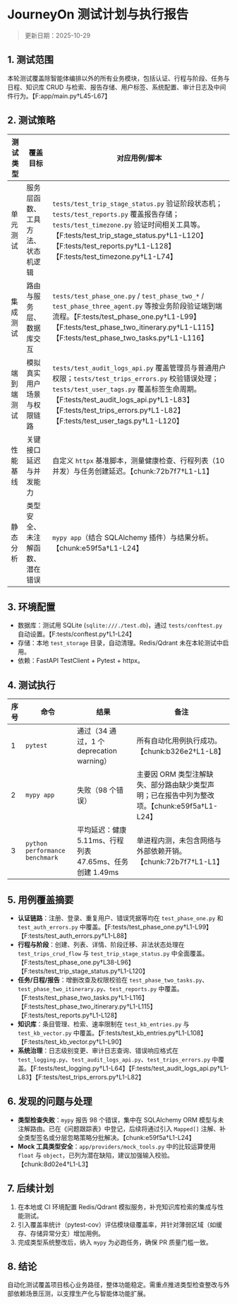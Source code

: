 # JourneyOn 测试计划与执行报告

> 更新日期：2025-10-29

## 1. 测试范围
本轮测试覆盖除智能体编排以外的所有业务模块，包括认证、行程与阶段、任务与日程、知识库 CRUD 与检索、报告存储、用户标签、系统配置、审计日志及中间件行为。【F:app/main.py†L45-L67】

## 2. 测试策略
| 测试类型 | 覆盖目标 | 对应用例/脚本 |
| --- | --- | --- |
| 单元测试 | 服务层函数、工具方法、状态机逻辑 | `tests/test_trip_stage_status.py` 验证阶段状态机；`tests/test_reports.py` 覆盖报告存储；`tests/test_timezone.py` 验证时间相关工具等。【F:tests/test_trip_stage_status.py†L1-L120】【F:tests/test_reports.py†L1-L128】【F:tests/test_timezone.py†L1-L74】 |
| 集成测试 | 路由与服务层、数据库交互 | `tests/test_phase_one.py` / `test_phase_two_*` / `test_phase_three_agent.py` 等按业务阶段验证端到端流程。【F:tests/test_phase_one.py†L1-L99】【F:tests/test_phase_two_itinerary.py†L1-L115】【F:tests/test_phase_two_tasks.py†L1-L116】 |
| 端到端测试 | 模拟真实用户场景与权限链路 | `tests/test_audit_logs_api.py` 覆盖管理员与普通用户权限；`tests/test_trips_errors.py` 校验错误处理；`tests/test_user_tags.py` 覆盖标签生命周期。【F:tests/test_audit_logs_api.py†L1-L83】【F:tests/test_trips_errors.py†L1-L82】【F:tests/test_user_tags.py†L1-L120】 |
| 性能基线 | 关键接口延迟与并发能力 | 自定义 `httpx` 基准脚本，测量健康检查、行程列表（10 并发）与任务创建延迟。【chunk:72b7f7†L1-L1】 |
| 静态分析 | 类型安全、未注解函数、潜在错误 | `mypy app`（结合 SQLAlchemy 插件）与结果分析。【chunk:e59f5a†L1-L24】 |

## 3. 环境配置
- 数据库：测试用 SQLite (`sqlite:///./test.db`)，通过 `tests/conftest.py` 自动设置。【F:tests/conftest.py†L1-L24】
- 存储：本地 `test_storage` 目录，自动清理。Redis/Qdrant 未在本轮测试中启用。
- 依赖：FastAPI TestClient + Pytest + httpx。

## 4. 测试执行
| 序号 | 命令 | 结果 | 备注 |
| --- | --- | --- | --- |
| 1 | `pytest` | 通过（34 通过，1 个 deprecation warning） | 所有自动化用例执行成功。【chunk:b326e2†L1-L8】 |
| 2 | `mypy app` | 失败（98 个错误） | 主要因 ORM 类型注解缺失、部分路由缺少类型声明；已在报告中列为整改项。【chunk:e59f5a†L1-L24】 |
| 3 | `python performance benchmark` | 平均延迟：健康 5.11ms、行程列表 47.65ms、任务创建 1.49ms | 单进程内测，未包含网络与外部依赖开销。【chunk:72b7f7†L1-L1】 |

## 5. 用例覆盖摘要
- **认证链路**：注册、登录、重复用户、错误凭据等均在 `test_phase_one.py` 和 `test_auth_errors.py` 中覆盖。【F:tests/test_phase_one.py†L1-L99】【F:tests/test_auth_errors.py†L1-L88】
- **行程与阶段**：创建、列表、详情、阶段迁移、非法状态处理在 `test_trips_crud_flow` 与 `test_trip_stage_status.py` 中全面覆盖。【F:tests/test_phase_one.py†L38-L96】【F:tests/test_trip_stage_status.py†L1-L120】
- **任务/日程/报告**：增删改查及权限校验在 `test_phase_two_tasks.py`、`test_phase_two_itinerary.py`、`test_reports.py` 中覆盖。【F:tests/test_phase_two_tasks.py†L1-L116】【F:tests/test_phase_two_itinerary.py†L1-L115】【F:tests/test_reports.py†L1-L128】
- **知识库**：条目管理、检索、速率限制在 `test_kb_entries.py` 与 `test_kb_vector.py` 中覆盖。【F:tests/test_kb_entries.py†L1-L108】【F:tests/test_kb_vector.py†L1-L90】
- **系统治理**：日志级别变更、审计日志查询、错误响应格式在 `test_logging.py`、`test_audit_logs_api.py`、`test_trips_errors.py` 中覆盖。【F:tests/test_logging.py†L1-L64】【F:tests/test_audit_logs_api.py†L1-L83】【F:tests/test_trips_errors.py†L1-L82】

## 6. 发现的问题与处理
- **类型检查失败**：`mypy` 报告 98 个错误，集中在 SQLAlchemy ORM 模型与未注解路由。已在《问题跟踪表》中登记，后续将通过引入 `Mapped[]` 注解、补全类型签名或分层忽略策略分批解决。【chunk:e59f5a†L1-L24】
- **Mock 工具类型安全**：`app/providers/mock_tools.py` 中的比较运算使用 `float` 与 `object`，已列为潜在缺陷，建议加强输入校验。【chunk:8d02e4†L1-L3】

## 7. 后续计划
1. 在本地或 CI 环境配置 Redis/Qdrant 模拟服务，补充知识库检索的集成与性能测试。
2. 引入覆盖率统计（pytest-cov）评估模块级覆盖率，并针对薄弱区域（如缓存、存储异常分支）增加用例。
3. 完成类型系统整改后，纳入 `mypy` 为必跑任务，确保 PR 质量门槛一致。

## 8. 结论
自动化测试覆盖项目核心业务路径，整体功能稳定。需重点推进类型检查整改与外部依赖场景压测，以支撑生产化与智能体功能扩展。
